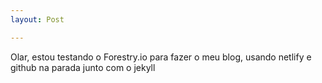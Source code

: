 ```yaml
---
layout: Post

---
```

Olar, estou testando o Forestry.io para fazer o meu blog, usando netlify e github na parada junto  com o jekyll